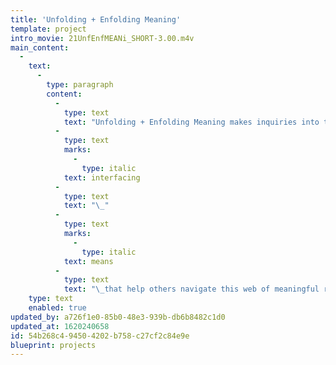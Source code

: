 ```yaml
---
title: 'Unfolding + Enfolding Meaning'
template: project
intro_movie: 21UnfEnfMEANi_SHORT-3.00.m4v
main_content:
  -
    text:
      -
        type: paragraph
        content:
          -
            type: text
            text: "Unfolding + Enfolding Meaning makes inquiries into the nature of the design process from two perspectives: 1) how ideas are processed to help unpack meaning relative to complexity and vagueness; and 2) how meaning is packaged into a thoughtful design interface. Our ever-changing social and media-dependent environment increasingly demands that designers understand how to design the\_"
          -
            type: text
            marks:
              -
                type: italic
            text: interfacing
          -
            type: text
            text: "\_"
          -
            type: text
            marks:
              -
                type: italic
            text: means
          -
            type: text
            text: "\_that help others navigate this web of meaningful relationships. Without that understanding design is limited to empty form, senseless embellishment, and uninspired repetition."
    type: text
    enabled: true
updated_by: a726f1e0-85b0-48e3-939b-db6b8482c1d0
updated_at: 1620240658
id: 54b268c4-9450-4202-b758-c27cf2c84e9e
blueprint: projects
---
```

